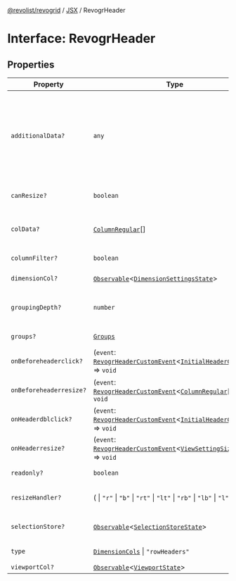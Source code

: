 [@revolist/revogrid](README.md) / [JSX](Namespace.JSX.md) / RevogrHeader

# Interface: RevogrHeader

## Properties

| Property | Type | Description | Defined in |
| ------ | ------ | ------ | ------ |
| `additionalData?` | `any` | Extra properties to pass into header renderer, such as vue or react components to handle parent | [src/components.d.ts:1736](https://github.com/revolist/revogrid/blob/69db770b4dd0e83354c8d987e03567beaf944291/src/components.d.ts#L1736) |
| `canResize?` | `boolean` | If columns can be resized | [src/components.d.ts:1740](https://github.com/revolist/revogrid/blob/69db770b4dd0e83354c8d987e03567beaf944291/src/components.d.ts#L1740) |
| `colData?` | [`ColumnRegular`](Interface.ColumnRegular.md)[] | Columns - defines an array of grid columns. | [src/components.d.ts:1744](https://github.com/revolist/revogrid/blob/69db770b4dd0e83354c8d987e03567beaf944291/src/components.d.ts#L1744) |
| `columnFilter?` | `boolean` | Column filter | [src/components.d.ts:1748](https://github.com/revolist/revogrid/blob/69db770b4dd0e83354c8d987e03567beaf944291/src/components.d.ts#L1748) |
| `dimensionCol?` | [`Observable`](TypeAlias.Observable.md)\<[`DimensionSettingsState`](Interface.DimensionSettingsState.md)\> | Dimension settings X | [src/components.d.ts:1752](https://github.com/revolist/revogrid/blob/69db770b4dd0e83354c8d987e03567beaf944291/src/components.d.ts#L1752) |
| `groupingDepth?` | `number` | Grouping depth, how many levels of grouping | [src/components.d.ts:1756](https://github.com/revolist/revogrid/blob/69db770b4dd0e83354c8d987e03567beaf944291/src/components.d.ts#L1756) |
| `groups?` | [`Groups`](TypeAlias.Groups.md) | Column groups | [src/components.d.ts:1760](https://github.com/revolist/revogrid/blob/69db770b4dd0e83354c8d987e03567beaf944291/src/components.d.ts#L1760) |
| `onBeforeheaderclick?` | (`event`: [`RevogrHeaderCustomEvent`](Interface.RevogrHeaderCustomEvent.md)\<[`InitialHeaderClick`](TypeAlias.InitialHeaderClick.md)\>) => `void` | On initial header click | [src/components.d.ts:1764](https://github.com/revolist/revogrid/blob/69db770b4dd0e83354c8d987e03567beaf944291/src/components.d.ts#L1764) |
| `onBeforeheaderresize?` | (`event`: [`RevogrHeaderCustomEvent`](Interface.RevogrHeaderCustomEvent.md)\<[`ColumnRegular`](Interface.ColumnRegular.md)[]\>) => `void` | On before header resize | [src/components.d.ts:1768](https://github.com/revolist/revogrid/blob/69db770b4dd0e83354c8d987e03567beaf944291/src/components.d.ts#L1768) |
| `onHeaderdblclick?` | (`event`: [`RevogrHeaderCustomEvent`](Interface.RevogrHeaderCustomEvent.md)\<[`InitialHeaderClick`](TypeAlias.InitialHeaderClick.md)\>) => `void` | On header double click | [src/components.d.ts:1772](https://github.com/revolist/revogrid/blob/69db770b4dd0e83354c8d987e03567beaf944291/src/components.d.ts#L1772) |
| `onHeaderresize?` | (`event`: [`RevogrHeaderCustomEvent`](Interface.RevogrHeaderCustomEvent.md)\<[`ViewSettingSizeProp`](TypeAlias.ViewSettingSizeProp.md)\>) => `void` | On header resize | [src/components.d.ts:1776](https://github.com/revolist/revogrid/blob/69db770b4dd0e83354c8d987e03567beaf944291/src/components.d.ts#L1776) |
| `readonly?` | `boolean` | Readonly mode | [src/components.d.ts:1780](https://github.com/revolist/revogrid/blob/69db770b4dd0e83354c8d987e03567beaf944291/src/components.d.ts#L1780) |
| `resizeHandler?` | ( \| `"r"` \| `"b"` \| `"rt"` \| `"lt"` \| `"rb"` \| `"lb"` \| `"l"` \| `"t"`)[] | Defines resize position | [src/components.d.ts:1784](https://github.com/revolist/revogrid/blob/69db770b4dd0e83354c8d987e03567beaf944291/src/components.d.ts#L1784) |
| `selectionStore?` | [`Observable`](TypeAlias.Observable.md)\<[`SelectionStoreState`](TypeAlias.SelectionStoreState.md)\> | Selection, range, focus | [src/components.d.ts:1788](https://github.com/revolist/revogrid/blob/69db770b4dd0e83354c8d987e03567beaf944291/src/components.d.ts#L1788) |
| `type` | [`DimensionCols`](TypeAlias.DimensionCols.md) \| `"rowHeaders"` | Column type | [src/components.d.ts:1792](https://github.com/revolist/revogrid/blob/69db770b4dd0e83354c8d987e03567beaf944291/src/components.d.ts#L1792) |
| `viewportCol?` | [`Observable`](TypeAlias.Observable.md)\<[`ViewportState`](Interface.ViewportState.md)\> | Viewport X | [src/components.d.ts:1796](https://github.com/revolist/revogrid/blob/69db770b4dd0e83354c8d987e03567beaf944291/src/components.d.ts#L1796) |
